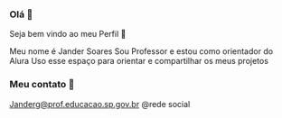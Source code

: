 ### Olá 👋
Seja bem vindo ao meu Perfil 💙

Meu nome é Jander Soares
Sou Professor e estou como orientador do Alura
Uso esse espaço para orientar e compartilhar os meus projetos

### Meu contato 📧

Janderg@prof.educacao.sp.gov.br
@rede social

